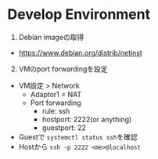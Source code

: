 # Develop Environment

1. Debian imageの取得
  * https://www.debian.org/distrib/netinst

2. VMのport forwardingを設定
  * VM設定 > Network
    * Adaptor1 = NAT
    * Port forwarding
      * rule: ssh
      * hostport: 2222(or anything)
      * guestport: 22
  * Guestで `systemctl status ssh`を確認
  * Hostから `ssh -p 2222 <me>@localhost`
